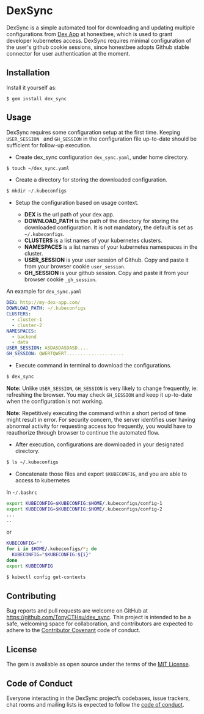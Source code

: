 # DexSync

DexSync is a simple automated tool for downloading and updating multiple configurations from [Dex App](https://github.com/honestbee/dex-app) at honestbee, which is used to grant developer kubernetes access. DexSync requires minimal configuration of the user's github cookie sessions, since honestbee adopts Github stable connector for user authentication at the moment.

## Installation

Install it yourself as:

    $ gem install dex_sync

## Usage

DexSync requires some configuration setup at the first time. Keeping `USER_SESSION ` and `GH_SESSION` in the configuration file up-to-date should be sufficient for follow-up execution.

* Create dex_sync configuration `dex_sync.yaml`, under home directory.

```bash
$ touch ~/dex_sync.yaml
```

* Create a directory for storing the downloaded configuration.

```bash
$ mkdir ~/.kubeconfigs
```

* Setup the configuration based on usage context.

	* **DEX** is the url path of your dex app.
	* **DOWNLOAD_PATH** is the path of the directory for storing the downloaded configuration. It is not mandatory, the default is set as `~/.kubeconfigs`.
	* **CLUSTERS** is a list names of your kubernetes clusters.
	* **NAMESPACES** is a list names of your kubernetes namespaces in the cluster.
	* **USER_SESSION** is your user session of Github. Copy and paste it from your browser cookie `user_session`.
	* **GH_SESSION** is your github session. Copy and paste it from your browser cookie `_gh_session`.

An example for `dex_sync.yaml`

```yaml
DEX: http://my-dex-app.com/
DOWNLOAD_PATH: ~/.kubeconfigs
CLUSTERS:
  - cluster-1
  - cluster-2
NAMESPACES:
  - backend
  - data
USER_SESSION: ASDASDASDASD....
GH_SESSION: QWERTQWERT.....................
```

* Execute command in terminal to download the configurations.

```bash
$ dex_sync
```

**Note:** Unlike `USER_SESSION`, `GH_SESSION` is very likely to change frequently, ie: refreshing the browser. You may check `GH_SESSION` and keep it up-to-date when the configuration is not working.

**Note:** Repetitively executing the command within a short period of time might result in error. For security concern, the server identifies user having abnormal activity for requesting access too frequently, you would have to reauthorize through browser to continue the automated flow.


* After execution, configurations are downloaded in your designated directory. 

```bash
$ ls ~/.kubeconfigs
```

* Concatenate those files and export `$KUBECONFIG`, and you are able to access to kubernetes

In `~/.bashrc`

```bash
export KUBECONFIG=$KUBECONFIG:$HOME/.kubeconfigs/config-1
export KUBECONFIG=$KUBECONFIG:$HOME/.kubeconfigs/config-2
...
..
```

or 

```bash
KUBECONFIG=""
for i in $HOME/.kubeconfigs/*; do
  KUBECONFIG="$KUBECONFIG:${i}"
done
export KUBECONFIG
```

```bash
$ kubectl config get-contexts
```

## Contributing

Bug reports and pull requests are welcome on GitHub at https://github.com/TonyCTHsu/dex_sync. This project is intended to be a safe, welcoming space for collaboration, and contributors are expected to adhere to the [Contributor Covenant](http://contributor-covenant.org) code of conduct.

## License

The gem is available as open source under the terms of the [MIT License](https://opensource.org/licenses/MIT).

## Code of Conduct

Everyone interacting in the DexSync project’s codebases, issue trackers, chat rooms and mailing lists is expected to follow the [code of conduct](https://github.com/TonyCTHsu/dex_sync/blob/master/CODE_OF_CONDUCT.md).
